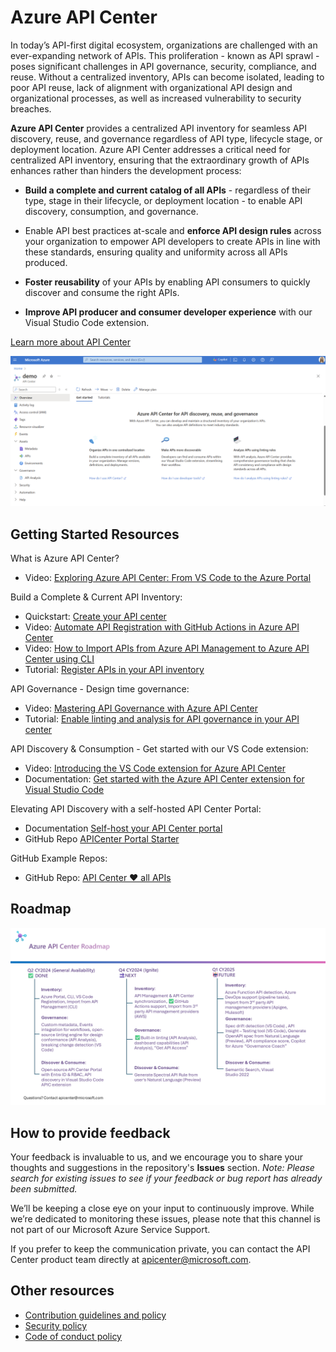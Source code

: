 # Azure API Center

In today’s API-first digital ecosystem, organizations are challenged with an ever-expanding network of APIs. This proliferation - known as API sprawl - poses significant challenges in API governance, security, compliance, and reuse. Without a centralized inventory, APIs can become isolated, leading to poor API reuse, lack of alignment with organizational API design and organizational processes, as well as increased vulnerability to security breaches.

**Azure API Center** provides a centralized API inventory for seamless API discovery, reuse, and governance regardless of API type, lifecycle stage, or deployment location. Azure API Center addresses a critical need for centralized API inventory, ensuring that the extraordinary growth of APIs enhances rather than hinders the development process:

- **Build a complete and current catalog of all APIs** - regardless of their type, stage in their lifecycle, or deployment location - to enable API discovery, consumption, and governance.

- Enable API best practices at-scale and **enforce API design rules** across your organization to empower API developers to create APIs in line with these standards, ensuring quality and uniformity across all APIs produced.

- **Foster reusability** of your APIs by enabling API consumers to quickly discover and consume the right APIs.

- **Improve API producer and consumer developer experience** with our Visual Studio Code extension.

[Learn more about API Center](https://aka.ms/apicenter/blogpost)


![APIs view in Azure API Center](media/readme-screenshot.png)

## Getting Started Resources

What is Azure API Center?
- Video: [Exploring Azure API Center: From VS Code to the Azure Portal](https://youtu.be/w9Sr7adTPPI?si=s-vWG5VBKETuxD5X)

Build a Complete & Current API Inventory:
- Quickstart: [Create your API center](https://learn.microsoft.com/azure/api-center/set-up-api-center)
- Video: [Automate API Registration with GitHub Actions in Azure API Center](https://youtu.be/DviYjNVJ-cw?si=h0EBUWEh3uuMDgOL)
- Video: [How to Import APIs from Azure API Management to Azure API Center using CLI](https://youtu.be/SuGkhuBUV5k?si=M0VrEjnq4K6qBBSz)
- Tutorial: [Register APIs in your API inventory](https://learn.microsoft.com/azure/api-center/register-apis)

API Governance - Design time governance:
- Video: [Mastering API Governance with Azure API Center](https://youtu.be/m0XATQaVhxA?si=oDfFDPE9hDPbrczP)
- Tutorial: [Enable linting and analysis for API governance in your API center](https://learn.microsoft.com/azure/api-center/enable-api-analysis-linting)

API Discovery & Consumption - Get started with our VS Code extension:
- Video: [Introducing the VS Code extension for Azure API Center](https://youtu.be/62X0NALedCc) 
- Documentation: [Get started with the Azure API Center extension for Visual Studio Code](https://learn.microsoft.com/azure/api-center/use-vscode-extension)

Elevating API Discovery with a self-hosted API Center Portal:
- Documentation [Self-host your API Center portal](https://learn.microsoft.com/azure/api-center/enable-api-center-portal)
- GitHub Repo [APICenter Portal Starter](https://github.com/Azure/APICenter-Portal-Starter)

GitHub Example Repos: 
- GitHub Repo: [API Center ❤️ all APIs](https://github.com/Azure-Samples/universal-api-center)

## Roadmap

![APIs view in Azure API Center](media/roadmap/roadmap09122924.png)

## How to provide feedback

Your feedback is invaluable to us, and we encourage you to share your thoughts and suggestions in the repository's **Issues** section. *Note: Please search for existing issues to see if your feedback or bug report has already been submitted.* 

We’ll be keeping a close eye on your input to continuously improve. While we’re dedicated to monitoring these issues, please note that this channel is not part of our Microsoft Azure Service Support.

If you prefer to keep the communication private, you can contact the API Center product team directly at apicenter@microsoft.com.

## Other resources

* [Contribution guidelines and policy](CONTRIBUTIONS.md)
* [Security policy](SECURITY.md)
* [Code of conduct policy](CODE_OF_CONDUCT.md)
